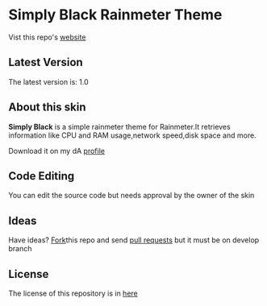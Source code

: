 Simply Black Rainmeter Theme
======================
Vist this repo's [website][site]

[site]:http://riverajakob11.github.io/Simply-Rainmeter-Theme

Latest Version
--------------

The latest version is: 1.0

About this skin
---------------

**Simply Black** is a simple rainmeter theme for Rainmeter.It retrieves information like CPU and RAM usage,network speed,disk space and more.

Download it on my dA [profile][web]

[web]:http://www.jakobaindreas.deviantart.com

Code Editing
---------

You can edit the source code but needs approval by the owner of the skin

Ideas
-----

Have ideas? [Fork][fork]this repo and send [pull requests][pull] but it must be on develop branch

[fork]:https://github.com/Riverajakob11/Simply-Black/fork

[pull]:https://github.com/Riverajakob11/Simply-Rainmeter-Theme/pull/new/master

License
-------

The license of this repository is in [here][repolicense]

[repolicense]:https://github.com/Riverajakob11/Simply-Rainmeter-Theme/blob/master/LICENSE.md

